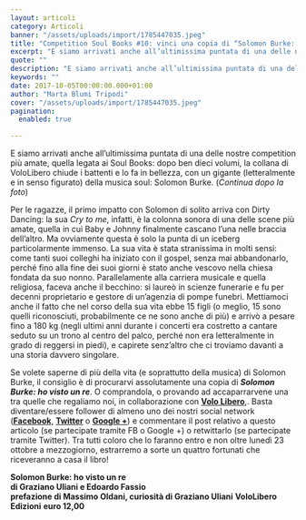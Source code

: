```yaml
---
layout: articoli
category: Articoli
banner: "/assets/uploads/import/1785447035.jpeg"
title: "Competition Soul Books #10: vinci una copia di “Solomon Burke: ho visto un re”!"
excerpt: "E siamo arrivati anche all’ultimissima puntata di una delle nostre competition più amate, quella legata ai Soul Books: dopo ben dieci volumi, la collana di VoloLibero chiude i battenti e lo fa in bellezza, con un gigante (letteralmente e in senso figurato) della musica soul: Solomon Burke. (Continua dopo la foto) Per le ragazze, il [&hellip"
quote: ""
description: "E siamo arrivati anche all’ultimissima puntata di una delle nostre competition più amate, quella legata ai Soul Books: dopo ben dieci volumi, la collana di VoloLibero chiude i battenti e lo fa in bellezza, con un gigante (letteralmente e in senso figurato) della musica soul: Solomon Burke. (Continua dopo la foto) Per le ragazze, il [&hellip"
keywords: ""
date: 2017-10-05T00:00:00.000+01:00
author: "Marta Blumi Tripodi"
cover: "/assets/uploads/import/1785447035.jpeg"
pagination:
  enabled: true

---
```


E siamo arrivati anche all’ultimissima puntata di una delle nostre competition più amate, quella legata ai Soul Books: dopo ben dieci volumi, la collana di VoloLibero chiude i battenti e lo fa in bellezza, con un gigante (letteralmente e in senso figurato) della musica soul: Solomon Burke. (_Continua dopo la foto_)

Per le ragazze, il primo impatto con Solomon di solito arriva con Dirty Dancing: la sua _Cry to me_, infatti, è la colonna sonora di una delle scene più amate, quella in cui Baby e Johnny finalmente cascano l’una nelle braccia dell’altro. Ma ovviamente questa è solo la punta di un iceberg particolarmente immenso. La sua vita è stata stranissima in molti sensi: come tanti suoi colleghi ha iniziato con il gospel, senza mai abbandonarlo, perché fino alla fine dei suoi giorni è stato anche vescovo nella chiesa fondata da suo nonno. Parallelamente alla carriera musicale e quella religiosa, faceva anche il becchino: si laureò in scienze funerarie e fu per decenni proprietario e gestore di un’agenzia di pompe funebri. Mettiamoci anche il fatto che nel corso della sua vita ebbe 15 figli (o meglio, 15 sono quelli riconosciuti, probabilmente ce ne sono anche di più) e arrivò a pesare fino a 180 kg (negli ultimi anni durante i concerti era costretto a cantare seduto su un trono al centro del palco, perché non era letteralmente in grado di reggersi in piedi), e capirete senz’altro che ci troviamo davanti a una storia davvero singolare.

Se volete saperne di più della vita (e soprattutto della musica) di Solomon Burke, il consiglio è di procurarvi assolutamente una copia di _**Solomon Burke: ho visto un re**_. O comprandola, o provando ad accaparrarvene una tra quelle che regaliamo noi, in collaborazione con [**Volo Libero**](http://www.vololiberoedizioni.it/),. Basta diventare/essere follower di almeno uno dei nostri social network ([**Facebook**](https://www.facebook.com/hotmcmag "https://www.facebook.com/hotmcmag"), [**Twitter**](https://twitter.com/hotmcmag "https://twitter.com/hotmcmag") o **[Google +](https://plus.google.com/u/0/111205470567886985739/posts "https://plus.google.com/u/0/111205470567886985739/posts")**) e commentare il post relativo a questo articolo (se partecipate tramite FB o Google +) o retwittarlo (se partecipate tramite Twitter). Tra tutti coloro che lo faranno entro e non oltre lunedì 23 ottobre a mezzogiorno, estrarremo a sorte un quattro fortunati che riceveranno a casa il libro!

**Solomon Burke: ho visto un re**  
**di Graziano Uliani e Edoardo Fassio**  
**prefazione di Massimo Oldani, curiosità di Graziano Uliani** 
**VoloLibero Edizioni** 
**euro 12,00**